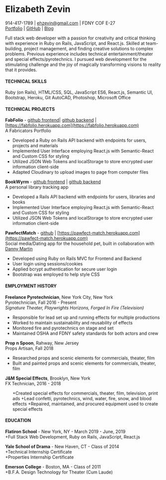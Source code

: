 # Elizabeth Zevin
914-417-1789 | ehzevin@gmail.com | FDNY COF E-27
<br />
[Portfolio](https://elizabethzevin.net/) | [GitHub](https://github.com/ezevin) | [Blog](https://medium.com/@ehzevin)

<p>Full stack web developer with a passion for creativity and critical thinking with experience in Ruby on Rails, JavaScript, and React.js. Skilled at team-building, project management, and finding creative solutions to complex problems.
Previous experience includes technical entertainment/theater and special effects/pyrotechnics. I pursued web development for the stimulating challenge and the joy of magically transforming visions to reality that it provides.</p>

#### TECHNICAL SKILLS
Ruby (on Rails), HTML/CSS, SQL, JavaScript ES6, React.js, Semantic UI, Bootstrap, Heroku, Git
AutoCAD, Photoshop, Microsoft Office

#### TECHNICAL PROJECTS
**FabFolio** - [github frontend](https://github.com/ezevin/Project-tracker-frontend-2)| [github backend](https://github.com/ezevin/project-tracker-backend-2) | [https://fabfolio.herokuapp.com](https://fabfolio.herokuapp.com)
<br>
A Fabricators Portfolio
<br>
<ul>
<li>Developed a Ruby on Rails API backend with endpoints for users, projects and materials</li>
<li>Implemented User Interface employing React.js with Semantic-React and Custom CSS for styling</li>
<li>Utilized JSON Web Tokens and localStorage to store encrypted user information client-side</li>
<li>Adapted Cloudinary to upload images to page from computer files</li>
</ul>

**BookWyrm** - [github frontend](https://github.com/ezevin/BookWyrm/tree/master/frontend) | [github backend](https://github.com/ezevin/BookWyrm/tree/master/Backend)
<br>
A personal library tracking app  
<ul>
<li>Developed a Rails API backend with endpoints for users, libraries and books</li>
<li>Implemented User Interface employing React.js with Semantic-React and Custom CSS for styling</li>
<li>Utilized JSON Web Tokens and localStorage to store encrypted user information client-side</li>
</ul>

**PawfectMatch** - [github](https://github.com/ezevin/pawfect_match) | [https://pawfect-match.herokuapp.com](https://pawfect-match.herokuapp.com)
<br>
Social media/Dating app for the household pet, built in collaboration with [Danny Martin](https://github.com/danielmartin0126)
<br>
<ul>
<li>Developed using Ruby on Rails MVC for Frontend and Backend</li>
<li>User login using sessions/cookies</li>
<li>Applied bcrypt authentication for secure user login</li>
<li>Bootstrap was employed to help style CSS</li>
</ul>

#### EMPLOYMENT HISTORY
**Freelance Pyrotechnician**, New York City, New York
<br>
Pyrotechnician, Fall 2016 - Present
<br>
_Signature Theater, Playwrights Horizons, Forged In Fire (Television)_
<ul>
<li>Responsible for lead set up and running effects for multiple productions</li>
<li>Worked to maintain sustainability and reusability of effects</li>
<li>Monitored fire and pyrotechnics on stage and set</li>
<li>Maintained OSHA and FDNY safety standards for both actors and crew</li>
</ul>

**Prop n Spoon**, Rahway, New Jersey
<br>
Props Artisan, Fall 2018
<br>
<ul>
<li>Researched props and scenic elements for commercials, theater, film</li>
<li>Built and painted props and scenic elements for commercials, theater, film</li>
</ul>

**J&M Special Effects**, Brooklyn, New York
<br>
FX Technician, 2016 - 2018
<br>
<ul>
+Created special effects for commercials, theater, film, television, print ads
+Lead confetti, pyrotechnics, wind, water, fire, snow, and blood effects
+Repaired, maintained, and procured equipment used to create special effects
</ul>

#### EDUCATION
**Flatiron School** - New York, NY - March 2019 - June, 2019
<br>
+Full Stack Web Development, Ruby on Rails, JavaScript, React.js

**Yale School of Drama** - New Haven, CT - Class of 2014
<br>
+Technical Internship Certificate
<br>
+Properties Internship Certificate

**Emerson College** - Boston, MA - Class of 2011
<br>
+B.F.A. Design Technology for Theater (Cum Laude)		 	 	 			
